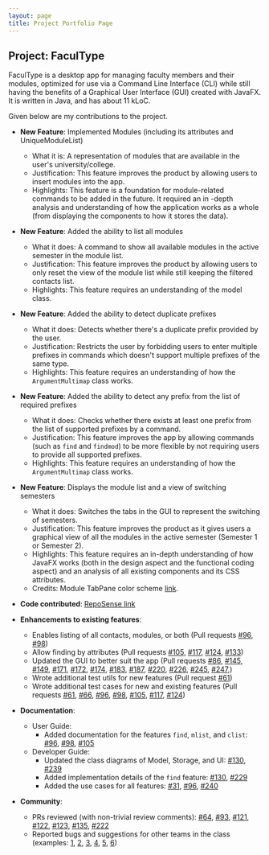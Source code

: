 ```yaml
---
layout: page
title: Project Portfolio Page
---
```


## Project: FaculType

FaculType is a desktop app for managing faculty members and their modules, optimized for use via a Command Line Interface (CLI) while still having the benefits of a Graphical User Interface (GUI) created with JavaFX. It is written in Java, and has about 11 kLoC.

Given below are my contributions to the project.

* **New Feature**: Implemented Modules (including its attributes and UniqueModuleList)
  * What it is: A representation of modules that are available in the user's university/college.
  * Justification: This feature improves the product by allowing users to insert modules into the app.
  * Highlights: This feature is a foundation for module-related commands to be added in the future. It required an in
  -depth analysis and understanding of how the application works as a whole (from displaying the components to how it
   stores the data).
  
* **New Feature**: Added the ability to list all modules
  * What it does: A command to show all available modules in the active semester in the module list.
  * Justification: This feature improves the product by allowing users to only reset the view of the module list
   while still keeping the filtered contacts list.
  * Highlights: This feature requires an understanding of the model class.

* **New Feature**: Added the ability to detect duplicate prefixes
  * What it does: Detects whether there's a duplicate prefix provided by the user.
  * Justification: Restricts the user by forbidding users to enter multiple prefixes in commands which doesn't
   support multiple prefixes of the same type.
  * Highlights: This feature requires an understanding of how the `ArgumentMultimap` class works.

* **New Feature**: Added the ability to detect any prefix from the list of required prefixes
  * What it does: Checks whether there exists at least one prefix from the list of supported prefixes by a command.
  * Justification: This feature improves the app by allowing commands (such as `find` and `findmod`) to be more
   flexible by not requiring users to provide all supported prefixes.
  * Highlights: This feature requires an understanding of how the `ArgumentMultimap` class works.
   
* **New Feature**: Displays the module list and a view of switching semesters
  * What it does: Switches the tabs in the GUI to represent the switching of semesters.
  * Justification: This feature improves the product as it gives users a graphical view of all the modules in
   the active semester (Semester 1 or Semester 2).
  * Highlights: This feature requires an in-depth understanding of how JavaFX works (both in the design aspect and
   the functional coding aspect) and an analysis of all existing components and its CSS attributes.
  * Credits: Module TabPane color scheme [link](https://stackoverflow.com/questions/30642032/how-to-get-rid-of-the-grey-selection-border-in-javafx).

* **Code contributed**: [RepoSense link](https://nus-cs2103-ay2021s1.github.io/tp-dashboard/#breakdown=true&search=erinmayg&sort=groupTitle&sortWithin=title&since=2020-08-14&timeframe=commit&mergegroup=&groupSelect=groupByRepos&checkedFileTypes=docs~functional-code~other~test-code&tabOpen=true&tabAuthor=erinmayg&tabRepo=AY2021S1-CS2103-T14-1%2Ftp%5Bmaster%5D&authorshipIsMergeGroup=false&authorshipFileTypes=docs~functional-code~test-code&tabType=authorship)

* **Enhancements to existing features**:
  * Enables listing of all contacts, modules, or both (Pull requests 
  [\#96](https://github.com/AY2021S1-CS2103-T14-1/tp/pull/96), 
  [\#98](https://github.com/AY2021S1-CS2103-T14-1/tp/pull/96))
  * Allow finding by attributes (Pull requests 
  [\#105](https://github.com/AY2021S1-CS2103-T14-1/tp/pull/105), 
  [\#117](https://github.com/AY2021S1-CS2103-T14-1/tp/pull/117), 
  [\#124](https://github.com/AY2021S1-CS2103-T14-1/tp/pull/124),
  [\#133](https://github.com/AY2021S1-CS2103-T14-1/tp/pull/133))
  * Updated the GUI to better suit the app (Pull requests 
  [\#86](https://github.com/AY2021S1-CS2103-T14-1/tp/pull/86), 
  [\#145](https://github.com/AY2021S1-CS2103-T14-1/tp/pull/145), 
  [\#149](https://github.com/AY2021S1-CS2103-T14-1/tp/pull/149),
  [\#171](https://github.com/AY2021S1-CS2103-T14-1/tp/pull/171),
  [\#172](https://github.com/AY2021S1-CS2103-T14-1/tp/pull/172),
  [\#174](https://github.com/AY2021S1-CS2103-T14-1/tp/pull/174),
  [\#183](https://github.com/AY2021S1-CS2103-T14-1/tp/pull/183),
  [\#187](https://github.com/AY2021S1-CS2103-T14-1/tp/pull/187),
  [\#220](https://github.com/AY2021S1-CS2103-T14-1/tp/pull/220),
  [\#226](https://github.com/AY2021S1-CS2103-T14-1/tp/pull/226),
  [\#245](https://github.com/AY2021S1-CS2103-T14-1/tp/pull/245),
  [\#247](https://github.com/AY2021S1-CS2103-T14-1/tp/pull/247),)
  * Wrote additional test utils for new features (Pull request 
   [\#61](https://github.com/AY2021S1-CS2103-T14-1/tp/pull/61))
  * Wrote additional test cases for new and existing features (Pull requests 
   [\#61](https://github.com/AY2021S1-CS2103-T14-1/tp/pull/61),
   [\#66](https://github.com/AY2021S1-CS2103-T14-1/tp/pull/66),
   [\#96](https://github.com/AY2021S1-CS2103-T14-1/tp/pull/96),
   [\#98](https://github.com/AY2021S1-CS2103-T14-1/tp/pull/98),
   [\#105](https://github.com/AY2021S1-CS2103-T14-1/tp/pull/105),
   [\#117](https://github.com/AY2021S1-CS2103-T14-1/tp/pull/117),
   [\#124](https://github.com/AY2021S1-CS2103-T14-1/tp/pull/124))
  
* **Documentation**:
  * User Guide:
    * Added documentation for the features `find`, `mlist`, and `clist`: 
    [\#96](https://github.com/AY2021S1-CS2103-T14-1/tp/pull/96), 
    [\#98](https://github.com/AY2021S1-CS2103-T14-1/tp/pull/98), 
    [\#105](https://github.com/AY2021S1-CS2103-T14-1/tp/pull/149)
  * Developer Guide:
    * Updated the class diagrams of Model, Storage, and UI:
    [\#130](https://github.com/AY2021S1-CS2103-T14-1/tp/pull/130),
    [\#239](https://github.com/AY2021S1-CS2103-T14-1/tp/pull/239)
    * Added implementation details of the `find` feature:
    [\#130](https://github.com/AY2021S1-CS2103-T14-1/tp/pull/130),
    [\#229](https://github.com/AY2021S1-CS2103-T14-1/tp/pull/229)
    * Added the use cases for all features:
    [\#31](https://github.com/AY2021S1-CS2103-T14-1/tp/pull/31),
    [\#96](https://github.com/AY2021S1-CS2103-T14-1/tp/pull/96),
    [\#240](https://github.com/AY2021S1-CS2103-T14-1/tp/pull/240)

* **Community**:
  * PRs reviewed (with non-trivial review comments): 
  [\#64](https://github.com/AY2021S1-CS2103-T14-1/tp/pull/64),
  [\#93](https://github.com/AY2021S1-CS2103-T14-1/tp/pull/93),
  [\#121](https://github.com/AY2021S1-CS2103-T14-1/tp/pull/121),
  [\#122](https://github.com/AY2021S1-CS2103-T14-1/tp/pull/122),
  [\#123](https://github.com/AY2021S1-CS2103-T14-1/tp/pull/123),
  [\#135](https://github.com/AY2021S1-CS2103-T14-1/tp/pull/135),
  [\#222](https://github.com/AY2021S1-CS2103-T14-1/tp/pull/222)
  * Reported bugs and suggestions for other teams in the class (examples: 
  [1](https://github.com/erinmayg/ped/issues/1), 
  [2](https://github.com/erinmayg/ped/issues/3), 
  [3](https://github.com/erinmayg/ped/issues/3), 
  [4](https://github.com/erinmayg/ped/issues/7), 
  [5](https://github.com/erinmayg/ped/issues/8), 
  [6](https://github.com/erinmayg/ped/issues/8))
